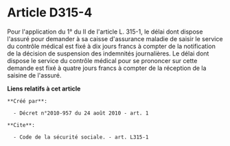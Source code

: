 # Article D315-4

Pour l'application du 1° du II de l'article L. 315-1, le délai dont dispose l'assuré pour demander à sa caisse d'assurance
maladie de saisir le service du contrôle médical est fixé à dix jours francs à compter de la notification de la décision de
suspension des indemnités journalières. Le délai dont dispose le service du contrôle médical pour se prononcer sur cette
demande est fixé à quatre jours francs à compter de la réception de la saisine de l'assuré.

**Liens relatifs à cet article**

	**Créé par**:

	  - Décret n°2010-957 du 24 août 2010 - art. 1

	**Cite**:

	  - Code de la sécurité sociale. - art. L315-1
